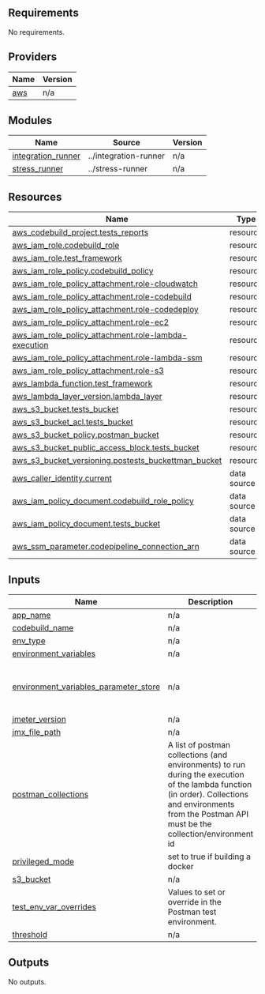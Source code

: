 <!-- BEGIN_TF_DOCS -->
## Requirements

No requirements.

## Providers

| Name | Version |
|------|---------|
| <a name="provider_aws"></a> [aws](#provider\_aws) | n/a |

## Modules

| Name | Source | Version |
|------|--------|---------|
| <a name="module_integration_runner"></a> [integration\_runner](#module\_integration\_runner) | ../integration-runner | n/a |
| <a name="module_stress_runner"></a> [stress\_runner](#module\_stress\_runner) | ../stress-runner | n/a |

## Resources

| Name | Type |
|------|------|
| [aws_codebuild_project.tests_reports](https://registry.terraform.io/providers/hashicorp/aws/latest/docs/resources/codebuild_project) | resource |
| [aws_iam_role.codebuild_role](https://registry.terraform.io/providers/hashicorp/aws/latest/docs/resources/iam_role) | resource |
| [aws_iam_role.test_framework](https://registry.terraform.io/providers/hashicorp/aws/latest/docs/resources/iam_role) | resource |
| [aws_iam_role_policy.codebuild_policy](https://registry.terraform.io/providers/hashicorp/aws/latest/docs/resources/iam_role_policy) | resource |
| [aws_iam_role_policy_attachment.role-cloudwatch](https://registry.terraform.io/providers/hashicorp/aws/latest/docs/resources/iam_role_policy_attachment) | resource |
| [aws_iam_role_policy_attachment.role-codebuild](https://registry.terraform.io/providers/hashicorp/aws/latest/docs/resources/iam_role_policy_attachment) | resource |
| [aws_iam_role_policy_attachment.role-codedeploy](https://registry.terraform.io/providers/hashicorp/aws/latest/docs/resources/iam_role_policy_attachment) | resource |
| [aws_iam_role_policy_attachment.role-ec2](https://registry.terraform.io/providers/hashicorp/aws/latest/docs/resources/iam_role_policy_attachment) | resource |
| [aws_iam_role_policy_attachment.role-lambda-execution](https://registry.terraform.io/providers/hashicorp/aws/latest/docs/resources/iam_role_policy_attachment) | resource |
| [aws_iam_role_policy_attachment.role-lambda-ssm](https://registry.terraform.io/providers/hashicorp/aws/latest/docs/resources/iam_role_policy_attachment) | resource |
| [aws_iam_role_policy_attachment.role-s3](https://registry.terraform.io/providers/hashicorp/aws/latest/docs/resources/iam_role_policy_attachment) | resource |
| [aws_lambda_function.test_framework](https://registry.terraform.io/providers/hashicorp/aws/latest/docs/resources/lambda_function) | resource |
| [aws_lambda_layer_version.lambda_layer](https://registry.terraform.io/providers/hashicorp/aws/latest/docs/resources/lambda_layer_version) | resource |
| [aws_s3_bucket.tests_bucket](https://registry.terraform.io/providers/hashicorp/aws/latest/docs/resources/s3_bucket) | resource |
| [aws_s3_bucket_acl.tests_bucket](https://registry.terraform.io/providers/hashicorp/aws/latest/docs/resources/s3_bucket_acl) | resource |
| [aws_s3_bucket_policy.postman_bucket](https://registry.terraform.io/providers/hashicorp/aws/latest/docs/resources/s3_bucket_policy) | resource |
| [aws_s3_bucket_public_access_block.tests_bucket](https://registry.terraform.io/providers/hashicorp/aws/latest/docs/resources/s3_bucket_public_access_block) | resource |
| [aws_s3_bucket_versioning.postests_buckettman_bucket](https://registry.terraform.io/providers/hashicorp/aws/latest/docs/resources/s3_bucket_versioning) | resource |
| [aws_caller_identity.current](https://registry.terraform.io/providers/hashicorp/aws/latest/docs/data-sources/caller_identity) | data source |
| [aws_iam_policy_document.codebuild_role_policy](https://registry.terraform.io/providers/hashicorp/aws/latest/docs/data-sources/iam_policy_document) | data source |
| [aws_iam_policy_document.tests_bucket](https://registry.terraform.io/providers/hashicorp/aws/latest/docs/data-sources/iam_policy_document) | data source |
| [aws_ssm_parameter.codepipeline_connection_arn](https://registry.terraform.io/providers/hashicorp/aws/latest/docs/data-sources/ssm_parameter) | data source |

## Inputs

| Name | Description | Type | Default | Required |
|------|-------------|------|---------|:--------:|
| <a name="input_app_name"></a> [app\_name](#input\_app\_name) | n/a | `string` | n/a | yes |
| <a name="input_codebuild_name"></a> [codebuild\_name](#input\_codebuild\_name) | n/a | `string` | n/a | yes |
| <a name="input_env_type"></a> [env\_type](#input\_env\_type) | n/a | `string` | n/a | yes |
| <a name="input_environment_variables"></a> [environment\_variables](#input\_environment\_variables) | n/a | `map(string)` | `{}` | no |
| <a name="input_environment_variables_parameter_store"></a> [environment\_variables\_parameter\_store](#input\_environment\_variables\_parameter\_store) | n/a | `map(string)` | <pre>{<br>  "ADO_PASSWORD": "/app/ado_password",<br>  "ADO_USER": "/app/ado_user"<br>}</pre> | no |
| <a name="input_jmeter_version"></a> [jmeter\_version](#input\_jmeter\_version) | n/a | `string` | `"5.5"` | no |
| <a name="input_jmx_file_path"></a> [jmx\_file\_path](#input\_jmx\_file\_path) | n/a | `string` | `""` | no |
| <a name="input_postman_collections"></a> [postman\_collections](#input\_postman\_collections) | A list of postman collections (and environments) to run during the execution of the lambda function (in order). Collections and environments from the Postman API must be the collection/environment id | <pre>list(object({<br>    collection  = string<br>    environment = string<br>  }))</pre> | n/a | yes |
| <a name="input_privileged_mode"></a> [privileged\_mode](#input\_privileged\_mode) | set to true if building a docker | `bool` | `true` | no |
| <a name="input_s3_bucket"></a> [s3\_bucket](#input\_s3\_bucket) | n/a | `string` | n/a | yes |
| <a name="input_test_env_var_overrides"></a> [test\_env\_var\_overrides](#input\_test\_env\_var\_overrides) | Values to set or override in the Postman test environment. | `map(string)` | `{}` | no |
| <a name="input_threshold"></a> [threshold](#input\_threshold) | n/a | `number` | `0` | no |

## Outputs

No outputs.
<!-- END_TF_DOCS -->